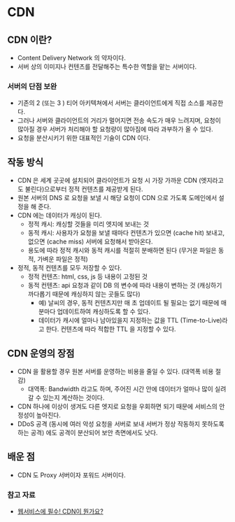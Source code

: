 # CDN

## CDN 이란?
- Content Delivery Network 의 약자이다. 
- 서버 상의 이미지나 컨텐츠를 전달해주는 특수한 역할을 맡는 서버이다.

### 서버의 단점 보완
- 기존의 2 (또는 3 ) 티어 아키텍쳐에서 서버는 클라이언트에게 직접 소스를 제공한다. 
- 그러나 서버와 클라이언트의 거리가 멀어지면 전송 속도가 매우 느려지며, 요청이 많아질 경우 서버가 처리해야 할 요청량이 많아짐에 따라 과부하가 올 수 있다. 
- 요청을 분산시키기 위한 대표적인 기술이 CDN 이다. 

## 작동 방식
- CDN 은 세계 곳곳에 설치되어 클라이언트가 요청 시 가장 가까운 CDN (엣지라고도 불린다)으로부터 정적 컨텐츠를 제공받게 된다. 
- 원본 서버의 DNS 로 요청을 보낼 시 해당 요청이 CDN 으로 가도록 도메인에서 설정을 해 준다. 
- CDN 에는 데이터가 캐싱이 된다. 
	- 정적 캐시: 캐싱할 것들을 미리 엣지에 보내는 것
	- 동적 캐시: 사용자가 요청을 보낼 때마다 컨텐츠가 있으면 (cache hit) 보내고, 없으면 (cache miss) 서버에 요청해서 받아온다. 
	- 용도에 따라 정적 캐시와 동적 캐시를 적절히 분배하면 된다 (무거운 파일은 동적, 가벼운 파일은 정적)
- 정적, 동적 컨텐츠를 모두 저장할 수 있다.
	- 정적 컨텐츠: html, css, js 등 내용이 고정된 것
	- 동적 컨텐츠: api 요청과 같이 DB 의 변수에 따라 내용이 변하는 것 (캐싱하기 까다롭기 때문에 캐싱하지 않는 곳들도 많다)
		- 예) 날씨의 경우, 동적 컨텐츠지만 매 초 업데이트 될 필요는 없기 때문에 매 분마다 업데이트하여 캐싱하도록 할 수 있다.
		- 데이터가 캐시에 얼마나 남아있을지 지정하는 값을 TTL (Time-to-Live)라고 한다. 컨텐츠에 따라 적합한 TTL 을 지정할 수 있다. 

## CDN 운영의 장점
- CDN 을 활용할 경우 원본 서버를 운영하는 비용을 줄일 수 있다. (대역폭 비용 절감)
	- 대역폭: Bandwidth 라고도 하며, 주어진 시간 안에 데이터가 얼마나 많이 실려갈 수 있는지 계산하는 것이다. 
- CDN 하나에 이상이 생겨도 다른 엣지로 요청을 우회하면 되기 때문에 서비스의 안정성이 높아진다. 
- DDoS 공격 (동시에 여러 악성 요청을 서버로 보내 서버가 정상 작동하지 못하도록 하는 공격) 에도 공격이 분산되어 보안 측면에서도 낫다. 

## 배운 점
- CDN 도 Proxy 서버이자 포워드 서버이다. 

### 참고 자료
- [웹서비스에 필수! CDN이 뭔가요?](https://youtu.be/_kcoeK0ITkQ)